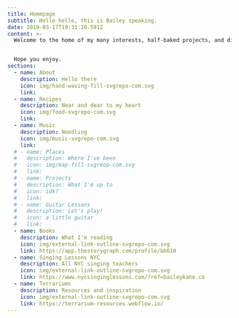 ```yaml
---
title: Homepage
subtitle: Hello hello, this is Bailey speaking.
date: 2019-03-17T19:31:20.591Z
content: >-
  Welcome to the home of my many interests, half-baked projects, and digital representations of myself.


  Hope you enjoy.
sections:
  - name: About
    description: Hello there
    icon: img/hand-waving-fill-svgrepo-com.svg
    link:
  - name: Recipes
    description: Near and dear to my heart
    icon: img/food-svgrepo-com.svg
    link:
  - name: Music
    description: Noodling
    icon: img/music-svgrepo-com.svg
    link:
  # - name: Places
  #   description: Where I've been
  #   icon: img/map-fill-svgreop-com.svg
  #   link:
  # - name: Projects
  #   description: What I'm up to
  #   icon: idk?
  #   link: 
  # - name: Guitar Lessons
  #   description: Let's play!
  #   icon: a little guitar
  #   link:
  - name: Books
    description: What I'm reading
    icon: img/external-link-outline-svgrepo-com.svg
    link: https://app.thestorygraph.com/profile/bk610
  - name: Singing Lessons NYC
    description: All NYC singing teachers
    icon: img/external-link-outline-svgrepo-com.svg
    link: https://www.nycsinginglessons.com/?ref=baileykane.co
  - name: Terrariums
    description: Resources and inspiration
    icon: img/external-link-outline-svgrepo-com.svg
    link: https://terrarium-resources.webflow.io/
---
```

